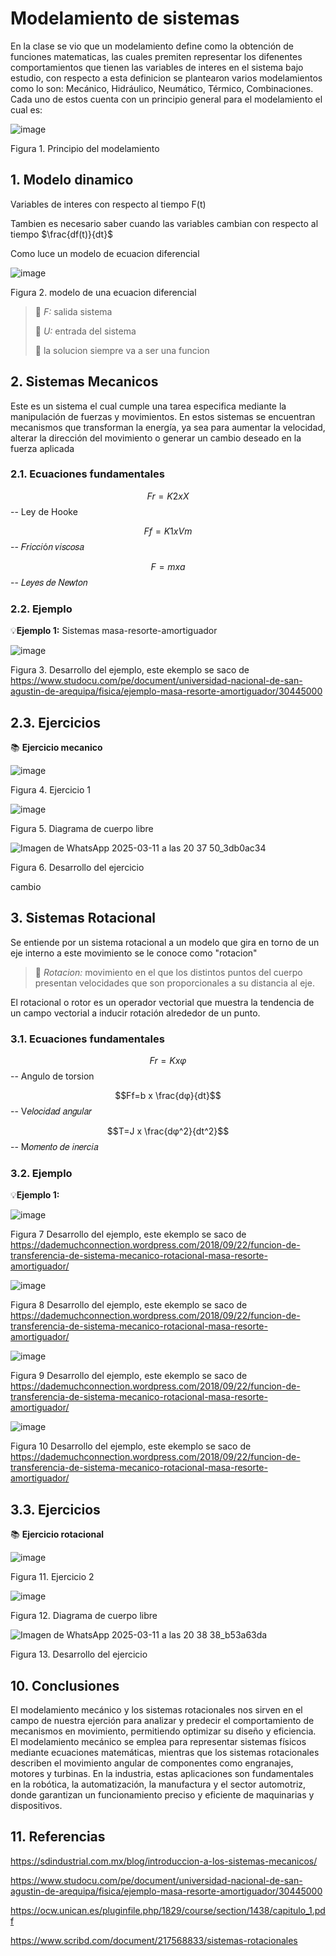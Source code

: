 # Modelamiento de sistemas
En la clase se vio que un modelamiento define como la obtención de funciones matematicas, las cuales premiten representar los difenentes comportamientos que tienen las variables de interes en el sistema bajo estudio, con respecto a esta definicion se plantearon varios modelamientos como lo son: Mecánico, Hidráulico, Neumático, Térmico, Combinaciones. Cada uno de estos cuenta con un principio general para el modelamiento el cual es: 

![image](https://github.com/user-attachments/assets/1e70ffd0-83ba-450c-97b2-7adee228efdd)

Figura 1. Principio del modelamiento

## 1. Modelo dinamico
Variables de interes con respecto al tiempo F(t)

Tambien es necesario saber cuando las variables cambian con respecto al tiempo $\frac{df(t)}{dt}$

Como luce un modelo de ecuacion diferencial 

![image](https://github.com/user-attachments/assets/6589b5c7-2869-45f7-8a0f-87ca88f51830)

Figura 2. modelo de una ecuacion diferencial

>🔑 *F:* salida sistema
>
>🔑 *U:* entrada del sistema
>
>🔑 la solucion siempre va a ser una funcion
>


## 2. Sistemas Mecanicos
Este es un sistema el cual cumple una tarea especifica mediante la manipulación de fuerzas y movimientos. En estos sistemas se encuentran mecanismos que transforman la energía, ya sea para aumentar la velocidad, alterar la dirección del movimiento o generar un cambio deseado en la fuerza aplicada

### 2.1. Ecuaciones fundamentales 

$$Fr={K2}x{X}$$ -- Ley de Hooke

$$Ff={K1}x{Vm}$$ -- 𝐹𝑟𝑖𝑐𝑐𝑖ó𝑛 𝑣𝑖𝑠𝑐𝑜𝑠𝑎

$$F={m}x{a}$$ -- 𝐿𝑒𝑦𝑒𝑠 𝑑𝑒 𝑁𝑒𝑤𝑡𝑜𝑛

### 2.2. Ejemplo
💡**Ejemplo 1:** Sistemas masa-resorte-amortiguador

![image](https://github.com/user-attachments/assets/37a4bbfb-d056-45f2-bc5a-9ceb2ddcaf51)

Figura 3. Desarrollo del ejemplo, este ekemplo se saco de https://www.studocu.com/pe/document/universidad-nacional-de-san-agustin-de-arequipa/fisica/ejemplo-masa-resorte-amortiguador/30445000

## 2.3. Ejercicios
📚 **Ejercicio mecanico**

![image](https://github.com/user-attachments/assets/19d2dd78-a7e2-4ee1-a64e-09c0b15871b7)

Figura 4. Ejercicio 1

![image](https://github.com/user-attachments/assets/5ac06f2f-fe6d-4aa8-b058-7b03d5d7cde7)

Figura 5. Diagrama de cuerpo libre

![Imagen de WhatsApp 2025-03-11 a las 20 37 50_3db0ac34](https://github.com/user-attachments/assets/9eb2b32f-3b6a-454a-9641-2d542b8333bb)

Figura 6. Desarrollo del ejercicio 

cambio

## 3. Sistemas Rotacional
Se entiende por un sistema rotacional a un modelo que gira en torno de un eje interno a este movimiento se le conoce como "rotacion"
>🔑 *Rotacion:* movimiento en el que los distintos puntos del cuerpo presentan velocidades que son proporcionales a su distancia al eje.

El rotacional o rotor es un operador vectorial que muestra la tendencia de un campo vectorial a inducir rotación alrededor de un punto.

### 3.1. Ecuaciones fundamentales 

$$Fr={K}x{φ}$$ -- Angulo de torsion

$$Ff=b x \frac{dφ}{dt}$$ -- V𝑒𝑙𝑜𝑐𝑖𝑑𝑎𝑑 𝑎𝑛𝑔𝑢𝑙𝑎𝑟

$$T=J x \frac{dφ^2}{dt^2}$$ -- M𝑜𝑚𝑒𝑛𝑡𝑜 𝑑𝑒 𝑖𝑛𝑒𝑟𝑐𝑖𝑎

### 3.2. Ejemplo
💡**Ejemplo 1:** 

![image](https://github.com/user-attachments/assets/b61d2c92-58a8-4873-a851-522f96376599)

Figura 7 Desarrollo del ejemplo, este ekemplo se saco de https://dademuchconnection.wordpress.com/2018/09/22/funcion-de-transferencia-de-sistema-mecanico-rotacional-masa-resorte-amortiguador/

![image](https://github.com/user-attachments/assets/d88d1486-e911-4082-900b-ed0aea6fd051)

Figura 8 Desarrollo del ejemplo, este ekemplo se saco de https://dademuchconnection.wordpress.com/2018/09/22/funcion-de-transferencia-de-sistema-mecanico-rotacional-masa-resorte-amortiguador/


![image](https://github.com/user-attachments/assets/9cd335f7-d883-4480-a896-d21db1bce4a4)

Figura 9 Desarrollo del ejemplo, este ekemplo se saco de https://dademuchconnection.wordpress.com/2018/09/22/funcion-de-transferencia-de-sistema-mecanico-rotacional-masa-resorte-amortiguador/

![image](https://github.com/user-attachments/assets/309a12ac-0ce0-4204-917c-fdcc9f222520)

Figura 10 Desarrollo del ejemplo, este ekemplo se saco de https://dademuchconnection.wordpress.com/2018/09/22/funcion-de-transferencia-de-sistema-mecanico-rotacional-masa-resorte-amortiguador/

## 3.3. Ejercicios
📚 **Ejercicio rotacional**

![image](https://github.com/user-attachments/assets/c283e99e-ffd9-4e6d-9189-bcc6598aaa15)

Figura 11. Ejercicio 2

![image](https://github.com/user-attachments/assets/7d95bb4d-a755-4306-a945-f803a46418ea)

Figura 12. Diagrama de cuerpo libre

![Imagen de WhatsApp 2025-03-11 a las 20 38 38_b53a63da](https://github.com/user-attachments/assets/cf8c19f1-0451-496b-b436-af6c8e7f0577)

Figura 13. Desarrollo del ejercicio 

## 10. Conclusiones
El modelamiento mecánico y los sistemas rotacionales nos sirven en el campo de nuestra ejerción para analizar y predecir el comportamiento de mecanismos en movimiento, permitiendo optimizar su diseño y eficiencia. El modelamiento mecánico se emplea para representar sistemas físicos mediante ecuaciones matemáticas, mientras que los sistemas rotacionales describen el movimiento angular de componentes como engranajes, motores y turbinas. En la industria, estas aplicaciones son fundamentales en la robótica, la automatización, la manufactura y el sector automotriz, donde garantizan un funcionamiento preciso y eficiente de maquinarias y dispositivos.

## 11. Referencias
https://sdindustrial.com.mx/blog/introduccion-a-los-sistemas-mecanicos/

https://www.studocu.com/pe/document/universidad-nacional-de-san-agustin-de-arequipa/fisica/ejemplo-masa-resorte-amortiguador/30445000

https://ocw.unican.es/pluginfile.php/1829/course/section/1438/capitulo_1.pdf

https://www.scribd.com/document/217568833/sistemas-rotacionales


